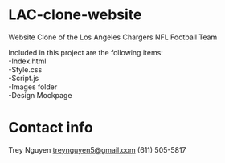 # LAC-clone-website
Website Clone of the Los Angeles Chargers NFL Football Team

Included in this project are the following items: <br>
-Index.html <br>
-Style.css <br>
-Script.js <br>
-Images folder <br>
-Design Mockpage <br>


# Contact info

Trey Nguyen
treynguyen5@gmail.com
(611) 505-5817
